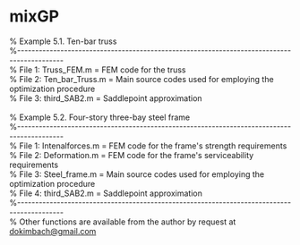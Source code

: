 # mixGP
% Example 5.1. Ten-bar truss\
%-------------------------------------------------------------------------------------------\
% File 1: Truss_FEM.m      = FEM code for the truss\
% File 2: Ten_bar_Truss.m  = Main source codes used for employing the optimization procedure\
% File 3: third_SAB2.m     = Saddlepoint approximation\
\
% Example 5.2. Four-story three-bay steel frame\
%-------------------------------------------------------------------------------------------\
% File 1: Intenalforces.m  = FEM code for the frame's strength requirements\
% File 2: Deformation.m    = FEM code for the frame's serviceability requirements\
% File 3: Steel_frame.m    = Main source codes used for employing the optimization procedure\
% File 4: third_SAB2.m     = Saddlepoint approximation\
%-------------------------------------------------------------------------------------------\
% Other functions are available from the author by request at dokimbach@gmail.com
